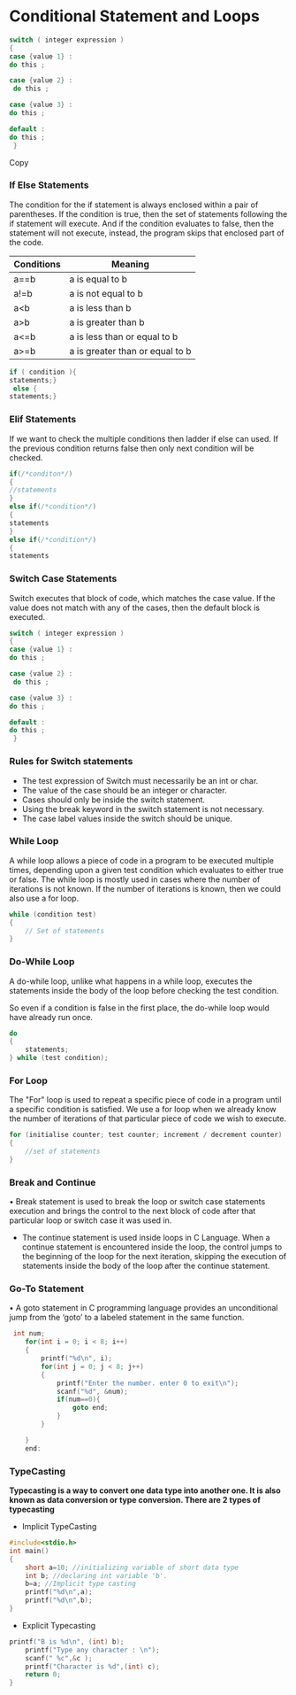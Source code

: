 # Conditional Statement and Loops

```c
switch ( integer expression )
{
case {value 1} :
do this ;

case {value 2} :
 do this ;

case {value 3} :
do this ;

default :
do this ;
 }

```

Copy

### If Else Statements

The condition for the if statement is always enclosed within a pair of parentheses. If the condition is true, then the set of statements following the if statement will execute. And if the condition evaluates to false, then the statement will not execute, instead, the program skips that enclosed part of the code.

| Conditions | Meaning |
| --- | --- |
| a==b | a is equal to b |
| a!=b | a is not equal to b |
| a<b | a is less than b |
| a>b | a is greater than b |
| a<=b | a is less than or equal to b |
| a>=b | a is greater than or equal to b |

```c
if ( condition ){
statements;}
 else {
statements;}
```

### Elif Statements

If we want to check the multiple conditions then ladder if else can used. If the previous condition returns false then only next condition will be checked.

```c
if(/*conditon*/)
{
//statements
}
else if(/*condition*/)
{
statements
}
else if(/*condition*/)
{
statements
```

### Switch Case Statements

Switch executes that block of code, which matches the case value. If the value does not match with any of the cases, then the default block is executed.

```c
switch ( integer expression )
{
case {value 1} :
do this ;

case {value 2} :
 do this ;

case {value 3} :
do this ;

default :
do this ;
 }

```

### **Rules for Switch statements**

- The test expression of Switch must necessarily be an int or char.
- The value of the case should be an integer or character.
- Cases should only be inside the switch statement.
- Using the break keyword in the switch statement is not necessary.
- The case label values inside the switch should be unique.

### While Loop

A while loop allows a piece of code in a program to be executed multiple times, depending upon a given test condition which evaluates to either true or false. The while loop is mostly used in cases where the number of iterations is not known. If the number of iterations is known, then we could also use a for loop.

```c
while (condition test)
{
    // Set of statements
}
```

### Do-While Loop

A do-while loop, unlike what happens in a while loop, executes the statements inside the body of the loop before checking the test condition.

So even if a condition is false in the first place, the do-while loop would have already run once.

```c
do
{
    statements;
} while (test condition);
```

### For Loop

The "For" loop is used to repeat a specific piece of code in a program until a specific condition is satisfied. We use a for loop when we already know the number of iterations of that particular piece of code we wish to execute.

```c
for (initialise counter; test counter; increment / decrement counter)
{
    //set of statements
}
```

### Break and Continue

• Break statement is used to break the loop or switch case statements execution and brings the control to the next block of code after that particular loop or switch case it was used in.

- The continue statement is used inside loops in C Language. When a continue statement is encountered inside the loop, the control jumps to the beginning of the loop for the next iteration, skipping the execution of statements inside the body of the loop after the continue statement.

### Go-To Statement

• A goto statement in C programming language provides an unconditional jump from the ‘goto’ to a labeled statement in the same function.

```c
 int num;
    for(int i = 0; i < 8; i++)
    {
        printf("%d\n", i);
        for(int j = 0; j < 8; j++)
        {
            printf("Enter the number. enter 0 to exit\n");
            scanf("%d", &num);
            if(num==0){
                goto end;
            }
        }

    }
    end:

```

### TypeCasting

****Typecasting is a way to convert one data type into another one. It is also known as data conversion or type conversion. There are 2 types of typecasting****

- Implicit TypeCasting

```c
#include<stdio.h>
int main()
{
	short a=10; //initializing variable of short data type
	int b; //declaring int variable 'b'.
	b=a; //Implicit type casting
	printf("%d\n",a);
	printf("%d\n",b);
}
```

- Explicit Typecasting

```c
printf("B is %d\n", (int) b);
	printf("Type any character : \n");
	scanf(" %c",&c );
	printf("Character is %d",(int) c);
	return 0;
}
```